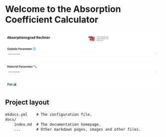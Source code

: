 # Welcome to the Absorption Coefficient Calculator
![home_app](img/home_app.png)

## Project layout

    mkdocs.yml    # The configuration file.
    docs/
        index.md  # The documentation homepage.
        ...       # Other markdown pages, images and other files.

